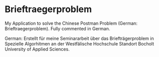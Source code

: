 # Brieftraegerproblem
My Application to solve the Chinese Postman Problem (German: Brieftraegerproblem). Fully commented in German.

German:
Erstellt für meine Seminararbeit über das Briefträgerproblem in Spezielle Algorhitmen an der Westfälische Hochschule Standort Bocholt
University of Applied Sciences.
